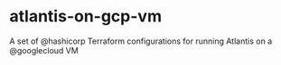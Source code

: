 # atlantis-on-gcp-vm
A set of @hashicorp Terraform configurations for running Atlantis on a @googlecloud VM
